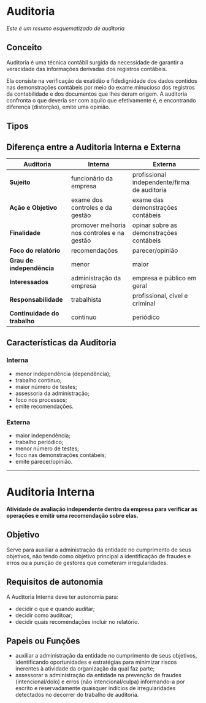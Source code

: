 # Auditoria
*Este é um resumo esquematizado de auditoria*

## Conceito

Auditoria é uma técnica contábil surgida da necessidade de garantir a veracidade das informações derivadas dos registros contábeis.

Ela consiste na verificação da exatidão e fidedignidade dos dados contidos nas demonstrações contábeis por meio do exame minucioso dos registros da contabilidade e dos documentos que lhes deram origem.
A auditoria confronta o que deveria ser com aquilo que efetivamente é, e encontrando diferença (distorção), emite uma opinião.

## Tipos

## Diferença entre a Auditoria Interna e Externa

Auditoria | Interna | Externa
--------- | ------- | -------
**Sujeito** | funcionário da empresa | profissional independente/firma de auditoria
**Ação e Objetivo** | exame dos controles e da gestão | exame das demonstrações contábeis
**Finalidade** | promover melhoria nos controles e na gestão | opinar sobre as demonstrações contábeis
**Foco do relatório** | recomendações | parecer/opinião
**Grau de independência** | menor | maior
**Interessados** | administração da empresa | empresa e público em geral
**Responsabilidade** | trabalhista | profissional, civel e criminal
**Continuidade do trabalho** | contínuo | periódico

## Características da Auditoria

### Interna

* menor independência (dependência);
* trabalho contínuo;
* maior número de testes;
* assessoria da administração;
* foco nos processos;
* emite recomendações.

### Externa

* maior independência;
* trabalho periódico;
* menor número de testes;
* foco nas demonstrações contábeis;
* emite parecer/opinião.

--------

# Auditoria Interna

**Atividade de avaliação independente dentro da empresa para verificar as operações e emitir uma recomendação sobre elas.**

## Objetivo

Serve para auxiliar a administração da entidade no cumprimento de seus objetivos, não tendo como objetivo principal a identificação de fraudes e erros ou a punição de gestores que cometeram irregularidades.

## Requisitos de autonomia

A Auditoria Interna deve ter autonomia para:

* decidir o que e quando auditar;
* decidir como auditoar;
* decidir quais recomendações incluir no relatório.

## Papeis ou Funções

* auxiliar a administração da entidade no cumprimento de seus objetivos, identificando oportunidades e estratégias para minimizar riscos inerentes à atividade da organização da qual faz parte;
* assessorar a administração da entidade na prevenção de fraudes (intencional/dolo) e erros (não intencional/culpa) informando-a por escrito e reservadamente quaisquer indícios de irregularidades detectados no decorrer do trabalho de auditoria.
